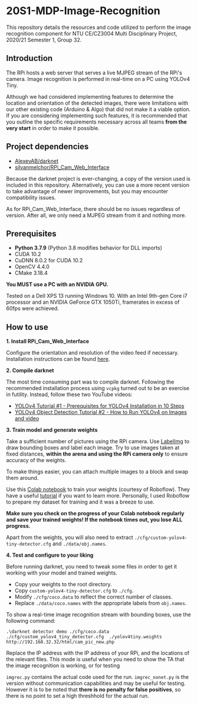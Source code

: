 # 20S1-MDP-Image-Recognition

This repository details the resources and code utilized to perform the image recognition component for NTU CE/CZ3004 Multi Disciplinary Project, 2020/21 Semester 1, Group 32.

## Introduction

The RPi hosts a web server that serves a live MJPEG stream of the RPi's camera. Image recognition is performed in real-time on a PC using YOLOv4 Tiny. 

Although we had considered implementing features to determine the location and orientation of the detected images, there were limitations with our other existing code (Arduino & Algo) that did not make it a viable option. If you are considering implementing such features, it is recommended that you outline the specific requirements necessary across all teams **from the very start** in order to make it possible.


## Project dependencies

- [AlexeyAB/darknet](https://github.com/silvanmelchior/RPi_Cam_Web_Interface)
- [silvanmelchor/RPi_Cam_Web_Interface](https://github.com/silvanmelchior/RPi_Cam_Web_Interface)

Because the darknet project is ever-changing, a copy of the version used is included in this repository. Alternatively, you can use a more recent version to take advantage of newer improvements, but you may encounter compatibility issues.

As for RPi_Cam_Web_Interface, there should be no issues regardless of version. After all, we only need a MJPEG stream from it and nothing more.

## Prerequisites

 - **Python 3.7.9** (Python 3.8 modifies behavior for DLL imports)
 - CUDA 10.2
 - CuDNN 8.0.2 for CUDA 10.2
 - OpenCV 4.4.0
 - CMake 3.18.4

**You MUST use a PC with an NVIDIA GPU.**

Tested on a Dell XPS 13 running Windows 10. With an Intel 9th-gen Core i7 processor and an NVIDIA GeForce GTX 1050Ti, framerates in excess of 60fps were achieved.


## How to use

 **1. Install RPi_Cam_Web_Interface**

Configure the orientation and resolution of the video feed if necessary. Installation instructions can be found [here](https://elinux.org/RPi-Cam-Web-Interface).

 **2. Compile darknet**

The most time consuming part was to compile darknet. Following the recommended installation process using `vcpkg` turned out to be an exercise in futility. Instead, follow these two YouTube videos:

 - [YOLOv4 Tutorial #1 - Prerequisites for YOLOv4 Installation in 10 Steps](https://www.youtube.com/watch?v=5pYh1rFnNZs)
 - [YOLOv4 Object Detection Tutorial #2 - How to Run YOLOv4 on Images and video](https://www.youtube.com/watch?v=sUxAVpzZ8hU)

 **3. Train model and generate weights**

Take a sufficient number of pictures using the RPi camera. Use [LabelImg](https://github.com/tzutalin/labelImg) to draw bounding boxes and label each image. Try to use images taken at fixed distances, **within the arena and using the RPi camera only** to ensure accuracy of the weights. 

To make things easier, you can attach multiple images to a block and swap them around.

Use this [Colab notebook](https://colab.research.google.com/drive/1PWOwg038EOGNddf6SXDG5AsC8PIcAe-G#scrollTo=Cdj4tmT5Cmdl) to train your weights (courtesy of Roboflow). They have a useful [tutorial](https://blog.roboflow.com/train-yolov4-tiny-on-custom-data-lighting-fast-detection/) if you want to learn more. Personally, I used Roboflow to prepare my dataset for training and it was a breeze to use. 

**Make sure you check on the progress of your Colab notebook regularly and save your trained weights! If the notebook times out, you lose ALL progress.**

Apart from the weights, you will also need to extract `./cfg/custom-yolov4-tiny-detector.cfg` and `./data/obj.names`.

**4. Test and configure to your liking**

Before running darknet, you need to tweak some files in order to get it working with your model and trained weights.

 - Copy your weights to the root directory.
 - Copy `custom-yolov4-tiny-detector.cfg` to `./cfg`.
 - Modify `./cfg/coco.data` to reflect the correct number of classes.
 - Replace `./data/coco.names` with the appropriate labels from `obj.names`.

To show a real-time image recognition stream with bounding boxes, use the following command:

`.\darknet detector demo ./cfg/coco.data ./cfg/custom_yolov4_tiny_detector.cfg  ./yolov4tiny.weights http://192.168.32.32/html/cam_pic_new.php`

Replace the IP address with the IP address of your RPi, and the locations of the relevant files. This mode is useful when you need to show the TA that the image recognition is working, or for testing 

`imgrec.py` contains the actual code used for the run. `imgrec_nonet.py` is the version without communication capabilities and may be useful for testing. However it is to be noted that **there is no penalty for false positives**, so there is no point to set a high threshhold for the actual run.
